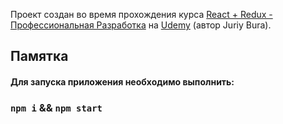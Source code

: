 Проект создан во время прохождения курса [React + Redux - Профессиональная Разработка](https://www.udemy.com/course/pro-react-redux) на [Udemy](https://www.udemy.com) (автор Juriy Bura).

## Памятка

#### Для запуска приложения необходимо выполнить:

### `npm i` && `npm start`

